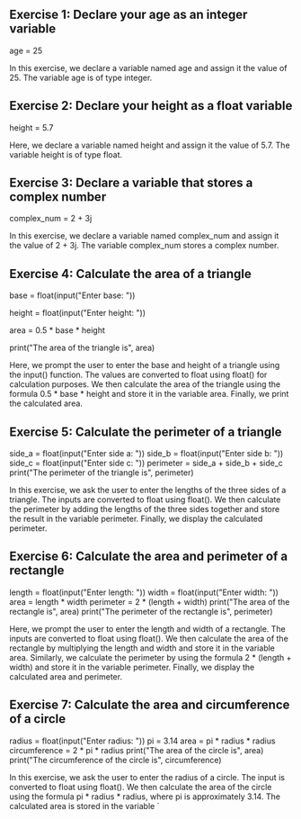 ## Exercise 1: Declare your age as an integer variable

age = 25

In this exercise, we declare a variable named age and assign it the value of 25. The variable age is of type integer.


## Exercise 2: Declare your height as a float variable

height = 5.7

Here, we declare a variable named height and assign it the value of 5.7. The variable height is of type float.


## Exercise 3: Declare a variable that stores a complex number

complex_num = 2 + 3j

In this exercise, we declare a variable named complex_num and assign it the value of 2 + 3j. The variable complex_num stores a complex number.


## Exercise 4: Calculate the area of a triangle

base = float(input("Enter base: "))

height = float(input("Enter height: "))

area = 0.5 * base * height

print("The area of the triangle is", area)

Here, we prompt the user to enter the base and height of a triangle using the input() function. The values are converted to float using float() for calculation purposes. We then calculate the area of the triangle using the formula 0.5 * base * height and store it in the variable area. Finally, we print the calculated area.

## Exercise 5: Calculate the perimeter of a triangle

side_a = float(input("Enter side a: "))
side_b = float(input("Enter side b: "))
side_c = float(input("Enter side c: "))
perimeter = side_a + side_b + side_c
print("The perimeter of the triangle is", perimeter)

In this exercise, we ask the user to enter the lengths of the three sides of a triangle. The inputs are converted to float using float(). We then calculate the perimeter by adding the lengths of the three sides together and store the result in the variable perimeter. Finally, we display the calculated perimeter.


## Exercise 6: Calculate the area and perimeter of a rectangle

length = float(input("Enter length: "))
width = float(input("Enter width: "))
area = length * width
perimeter = 2 * (length + width)
print("The area of the rectangle is", area)
print("The perimeter of the rectangle is", perimeter)

Here, we prompt the user to enter the length and width of a rectangle. The inputs are converted to float using float(). We then calculate the area of the rectangle by multiplying the length and width and store it in the variable area. Similarly, we calculate the perimeter by using the formula 2 * (length + width) and store it in the variable perimeter. Finally, we display the calculated area and perimeter.


## Exercise 7: Calculate the area and circumference of a circle

radius = float(input("Enter radius: "))
pi = 3.14
area = pi * radius * radius
circumference = 2 * pi * radius
print("The area of the circle is", area)
print("The circumference of the circle is", circumference)

In this exercise, we ask the user to enter the radius of a circle. The input is converted to float using float(). We then calculate the area of the circle using the formula pi * radius * radius, where pi is approximately 3.14. The calculated area is stored in the variable `




